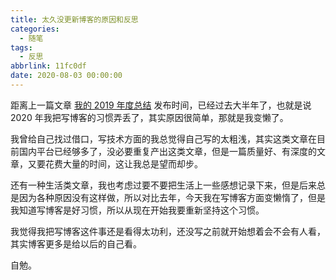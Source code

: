 ```yaml
---
title: 太久没更新博客的原因和反思
categories:
  - 随笔
tags:
  - 反思
abbrlink: 11fc0df
date: 2020-08-03 00:00:00
---
```


距离上一篇文章 [我的 2019 年度总结](https://4ark.me/posts/2019-summary/) 发布时间，已经过去大半年了，也就是说 2020 年我把写博客的习惯弄丢了，其实原因很简单，那就是我变懒了。

我曾给自己找过借口，写技术方面的我总觉得自己写的太粗浅，其实这类文章在目前国内平台已经够多了，没必要重复产出这类文章，但是一篇质量好、有深度的文章，又要花费大量的时间，这让我总是望而却步。

还有一种生活类文章，我也考虑过要不要把生活上一些感想记录下来，但是后来总是因为各种原因没有这样做，所以对比去年，今天我在写博客方面变懒惰了，但是我知道写博客是好习惯，所以从现在开始我要重新坚持这个习惯。

我觉得我把写博客这件事还是看得太功利，还没写之前就开始想着会不会有人看，其实博客更多是给以后的自己看。

自勉。
